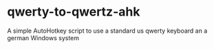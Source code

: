 # qwerty-to-qwertz-ahk
A simple AutoHotkey script to use a standard us qwerty keyboard an a german Windows system

